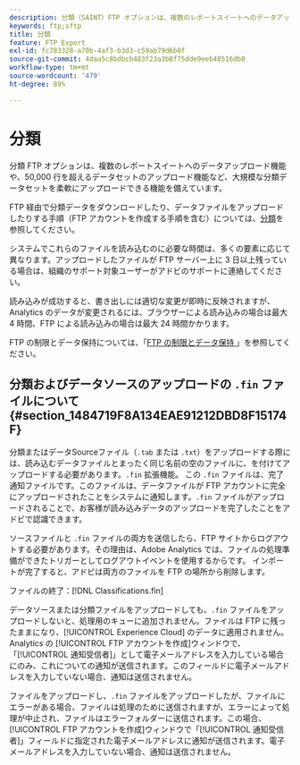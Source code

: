 ```yaml
---
description: 分類（SAINT）FTP オプションは、複数のレポートスイートへのデータアップロード機能や、50,000 行を超えるデータセットのアップロード機能など、大規模な分類データセットを柔軟にアップロードできる機能を備えています。
keywords: ftp;sftp
title: 分類
feature: FTP Export
exl-id: fc783328-a70b-4af3-b3d3-c59ab79d6b8f
source-git-commit: 4daa5c8bdbcb483f23a3b8f75dde9eeb48516db8
workflow-type: tm+mt
source-wordcount: '479'
ht-degree: 89%

---
```


# 分類

分類 FTP オプションは、複数のレポートスイートへのデータアップロード機能や、50,000 行を超えるデータセットのアップロード機能など、大規模な分類データセットを柔軟にアップロードできる機能を備えています。

FTP 経由で分類データをダウンロードしたり、データファイルをアップロードしたりする手順（FTP アカウントを作成する手順を含む）については、[分類](https://experienceleague.adobe.com/docs/analytics/components/classifications/classifications-importer/c-working-with-saint.html?lang=ja)を参照してください。

システムでこれらのファイルを読み込むのに必要な時間は、多くの要素に応じて異なります。アップロードしたファイルが FTP サーバー上に 3 日以上残っている場合は、組織のサポート対象ユーザーがアドビのサポートに連絡してください。

読み込みが成功すると、書き出しには適切な変更が即時に反映されますが、Analytics のデータが変更されるには、ブラウザーによる読み込みの場合は最大 4 時間、FTP による読み込みの場合は最大 24 時間かかります。

FTP の制限とデータ保持については、「[FTP の制限とデータ保持 ](/help/export/ftp-and-sftp/ftp-limits.md)」を参照してください。

## 分類およびデータソースのアップロードの `.fin` ファイルについて {#section_1484719F8A134EAE91212DBD8F15174F}

分類またはデータSourceファイル（`.tab` または `.txt`）をアップロードする際には、読み込むデータファイルとまったく同じ名前の空のファイルに、を付けてアップロードする必要があります。`.fin` 拡張機能。 この `.fin` ファイルは、完了通知ファイルです。このファイルは、データファイルが FTP アカウントに完全にアップロードされたことをシステムに通知します。`.fin` ファイルがアップロードされることで、お客様が読み込みデータのアップロードを完了したことをアドビで認識できます。

ソースファイルと `.fin` ファイルの両方を送信したら、FTP サイトからログアウトする必要があります。その理由は、Adobe Analytics では、ファイルの処理準備ができたトリガーとしてログアウトイベントを使用するからです。 インポートが完了すると、アドビは両方のファイルを FTP の場所から削除します。

ファイルの終了：[!DNL Classifications.fin]

データソースまたは分類ファイルをアップロードしても、`.fin` ファイルをアップロードしないと、処理用のキューに追加されません。ファイルは FTP に残ったままになり、[!UICONTROL Experience Cloud] のデータに適用されません。Analytics の [!UICONTROL FTP アカウントを作成]ウィンドウで、「[!UICONTROL 通知受信者]」として電子メールアドレスを入力している場合にのみ、これについての通知が送信されます。このフィールドに電子メールアドレスを入力していない場合、通知は送信されません。

ファイルをアップロードし、`.fin` ファイルをアップロードしたが、ファイルにエラーがある場合、ファイルは処理のために送信されますが、エラーによって処理が中止され、ファイルはエラーフォルダーに送信されます。この場合、[!UICONTROL FTP アカウントを作成]ウィンドウで「[!UICONTROL 通知受信者]」フィールドに指定された電子メールアドレスに通知が送信されます。電子メールアドレスを入力していない場合、通知は送信されません。
